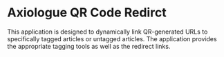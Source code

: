 # Axiologue QR Code Redirct

This application is designed to dynamically link QR-generated URLs to specifically tagged articles or untagged articles.  The application provides the appropriate tagging tools as well as the redirect links.
